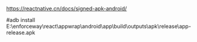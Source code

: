 https://reactnative.cn/docs/signed-apk-android/

#adb install E:\enforceway\react\appwrap\android\app\build\outputs\apk\release\app-release.apk
